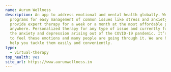 ```yaml
---
name: Aurum Wellness
description: An app to address emotional and mental health globally. We have
  programs for easy management of common issues like stress and anxiety. We also
  provide expert therapy for a week or a month at the most affordable pricing
  anywhere. Personalized therapy for any type of issue and currently focused on
  the anxiety and depression arising out of the COVID-19 pandemic. It’s natural
  to feel these emotions and many people are going through it. We are here to
  help you tackle them easily and conveniently.
type:
  - virtual-therapy
top_health: yes
site_url: https://www.aurumwellness.in
---
```

